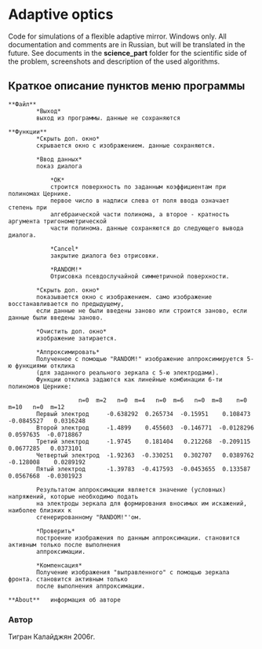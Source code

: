 # Adaptive optics

Code for simulations of a flexible adaptive mirror. Windows only. All documentation and comments are in Russian, but will be translated in the future. 
See documents in the **science_part** folder for the scientific side of the problem, screenshots and description of the used algorithms.

## Краткое описание пунктов меню программы
```
**Файл**
		*Выход*
		выход из программы. данные не сохраняются
		
**Функции**
		*Скрыть доп. окно*
		скрывается окно с изображением. данные сохраняются.

		*Ввод данных*
		показ диалога
			
			*ОК*
			строится поверхность по заданным коэффициентам при полиномах Цернике.
			первое число в надписи слева от поля ввода означает степень при 
			алгебраической части полинома, а второе - кратность аргумента тригонометрической
			части полинома. данные сохраняются до следующего вывода диалога.
			
			*Cancel*
			закрытие диалога без отрисовки.
			
			*RANDOM!*
			Отрисовка псевдослучайной симметричной поверхности. 

		*Скрыть доп. окно*
		показывается окно с изображением. само изображение восстанавливается по предыдущему,
		если данные не были введены заново или строится заново, если данные были введены заново.

		*Очистить доп. окно*
		изображение затирается.

		*Аппроксимировать*
		Полученное с помощью "RANDOM!" изображение аппроксимируется 5-ю функциями отклика 
		(для заданного реального зеркала с 5-ю электродами).
		Функции отклика задаются как линейные комбинации 6-ти полиномов Цернике:

					n=0  m=2   n=0  m=4   n=0  m=6   n=0  m=8    n=0  m=10   n=0  m=12
		Первый электрод		-0.638292  0.265734  -0.15951    0.108473   -0.0845527   0.0316248
		Второй электрод		-1.4899    0.455603  -0.146771  -0.0128296   0.0597635  -0.0718867
		Третий электрод		-1.9745    0.181404   0.212268  -0.209115    0.0677285   0.0373101
		Четвертый электрод	-1.92363  -0.330251   0.302707   0.0389762  -0.128008    0.0289192
		Пятый электрод		-1.39783  -0.417593  -0.0453655  0.133587    0.0567668  -0.0301923
  
		Результатом аппроксимации является значение (условных) напряжений, которые необходимо подать
		на электроды зеркала для формирования вносимых им искажений, наиболее близких к 
		сгенерированному "RANDOM!"'ом.

		*Проверить*
		построение изображения по данным аппроксимации. становится активным только после выполнения 
		аппроксимации.

		*Компенсация*
		Получение изображения "выправленного" с помощью зеркала фронта. становится активным только
		после выполнения аппроксимации.

**About**	информация об авторе
```

### Автор
Тигран Калайджян 2006г.
